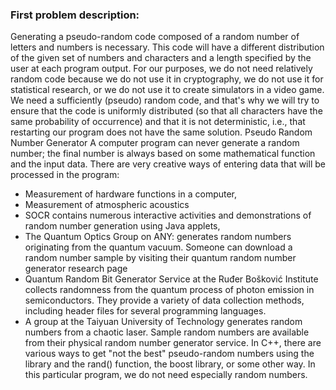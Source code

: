 ### First problem description: 
Generating a pseudo-random code composed of a random number of letters and numbers is necessary. This code will have a different distribution of the given set of numbers and characters and a length specified by the user at each program output. For our purposes, we do not need relatively random code because we do not use it in cryptography, we do not use it for statistical research, or we do not use it to create simulators in a video game. We need a sufficiently (pseudo) random code, and that's why we will try to ensure that the code is uniformly distributed (so that all characters have the same probability of occurrence) and that it is not deterministic, i.e., that restarting our program does not have the same solution. Pseudo Random Number Generator A computer program can never generate a random number;  the final number is always based on some mathematical function and the input data. There are very creative ways of entering data that will be processed in the program:
- Measurement of hardware functions in a computer, 
- Measurement of atmospheric acoustics 
- SOCR contains numerous interactive activities and demonstrations of random number generation using Java applets, 
- The Quantum Optics Group on ANY: generates random numbers originating from the quantum vacuum. Someone can download a random number sample by visiting their quantum random number generator research page 
- Quantum Random Bit Generator Service at the Ruđer Bošković Institute collects randomness from the quantum process of photon emission in semiconductors. They provide a variety of data collection methods, including header files for several programming languages. 
- A group at the Taiyuan University of Technology generates random numbers from a chaotic laser. Sample random numbers are available from their physical random number generator service. In C++, there are various ways to get "not the best" pseudo-random numbers using the library and the rand() function, the boost library, or some other way. In this particular program, we do not need especially random numbers.
